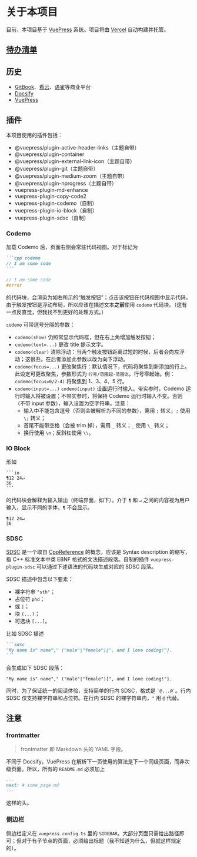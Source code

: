 # 关于本项目

目前，本项目基于 [VuePress](https://v2.vuepress.vuejs.org) 系统。项目将由 [Vercel](https://vercel.com) 自动构建并托管。

## [待办清单](/todo)

## 历史

- [GitBook](https://www.gitbook.com/)、[看云](https://www.kancloud.cn/)、[语雀](https://www.yuque.com)等商业平台
- [Docsify](https://docsify.js.org)
- [VuePress](https://v2.vuepress.vuejs.org)

## 插件

本项目使用的插件包括：

- @vuepress/plugin-active-header-links（主题自带）
- @vuepress/plugin-container
- @vuepress/plugin-external-link-icon（主题自带）
- @vuepress/plugin-git（主题自带）
- @vuepress/plugin-medium-zoom（主题自带）
- @vuepress/plugin-nprogress（主题自带）
- vuepress-plugin-md-enhance
- vuepress-plugin-copy-code2
- vuepress-plugin-codemo（自制）
- vuepress-plugin-io-block（自制）
- vuepress-plugin-sdsc（自制）

### Codemo

加载 Codemo 后，页面右侧会常驻代码视图。对于标记为

~~~md
```cpp codemo
// I am some code
```
~~~

```cpp codemo
// I am some code
#error
```
的代码块，会渲染为如右所示的“触发按钮”；点击该按钮在代码视图中显示代码。由于触发按钮是浮动布局，所以应该在描述文本**之前**使用 `codemo` 代码块。（这有一点反直觉，但我找不到更好的处理方式。）

`codemo` 可带逗号分隔的参数：
- `codemo(show)` 仍照常显示代码框，但在右上角增加触发按钮；
- `codemo(text=...)` 更改 title 提示文字。
- `codemo(clear)` 清除浮动：当两个触发按钮距离过短的时候，后者会向左浮动；这很丑。在后者添加此参数以改为向下浮动。
- `codemo(focus=...)` 更改聚焦行：默认情况下，代码将聚焦到新添加的行上。此设定可更改聚焦，参数形式为 `行号/范围起-范围讫`，行号零起始。例：`codemo(focus=0/2-4)` 将聚焦到 1、3、4、5 行。
- `codemo(input=...)` `codemo(input)` 设置运行时输入。带实参时，Codemo 运行时输入将被设置；不带实参时，将保持 Codemo 运行时输入不变。否则（不带 input 参数），输入设置为空字符串。注意：
    - 输入中不能包含逗号（否则会被解析为不同的参数），需用 `;` 转义，`;` 使用 `\;` 转义；
    - 首尾不能带空格（会被 trim 掉），需用 `_` 转义；`_` 使用 `\_` 转义；
    - 换行使用 `\n`；反斜杠使用 `\\`。

### IO Block

形如
~~~
```io
¶12 24↵
36
```
~~~

的代码块会解释为输入输出（终端界面，如下）。介于 `¶` 和 `↵` 之间的内容视为用户输入，显示不同的字体。`¶` 不会显示。

```io
¶12 24↵
36
```

### SDSC

[SDSC](https://en.cppreference.com/mwiki/index.php?title=Template:sdsc) 是一个取自 [CppReference](https://zh.cppreference.com) 的概念，应该是 Syntax description 的缩写，指 C++ 标准文本中类 EBNF 格式的文法描述段落。自制的插件 `vuepress-plugin-sdsc` 可以通过下述语法的代码块生成对应的 SDSC 段落。

SDSC 描述中包含以下要素：
- 裸字符串 `"sth"`；
- 占位符 `phd`；
- 或 `|`；
- 块 `(...)`；
- 可选块 `[...]`。

比如 SDSC 描述

~~~md
```sdsc
"My name is" name"," ("male"|"female")[", and I love coding!"].
```
~~~

会生成如下 SDSC 段落：

```sdsc
"My name is" name"," ("male"|"female")[", and I love coding!"].
```

同时，为了保证统一的阅读体验，支持简单的行内 SDSC，格式是 `` `@...@` ``。行内 SDSC 仅支持裸字符串和占位符。在行内 SDSC 的裸字符串内，`"` 用 `@` 代替。

## 注意

### frontmatter

> frontmatter 即 Markdown 头的 YAML 字段。

不同于 Docsify，VuePress 在解析下一页使用的算法是下一个同级页面，而非次级页面。所以，所有的 `README.md` 必须加上
```md
---
next: # some_page.md
---
```
这样的头。

### 侧边栏

侧边栏定义在 `vuepress.config.ts` 里的 `SIDEBAR`。大部分页面只需给出路径即可；但对于有子节点的页面，必须给出标题（我不知道为什么，但就这样规定的）。

